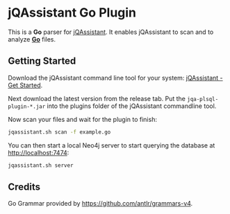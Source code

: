 # jQAssistant Go Plugin

This is a **Go** parser for [jQAssistant](https://jqassistant.org/). 
It enables jQAssistant to scan and to analyze **[Go](https://golang.org/)** files.

## Getting Started

Download the jQAssistant command line tool for your system: [jQAssistant - Get Started](https://jqassistant.org/get-started/).

Next download the latest version from the release tab. Put the `jqa-plsql-plugin-*.jar` into the plugins 
folder of the jQAssistant commandline tool.

Now scan your files and wait for the plugin to finish:

```bash
jqassistant.sh scan -f example.go
```

You can then start a local Neo4j server to start querying the database at [http://localhost:7474](http://localhost:7474):

```bash
jqassistant.sh server
```

## Credits
Go Grammar provided by https://github.com/antlr/grammars-v4.